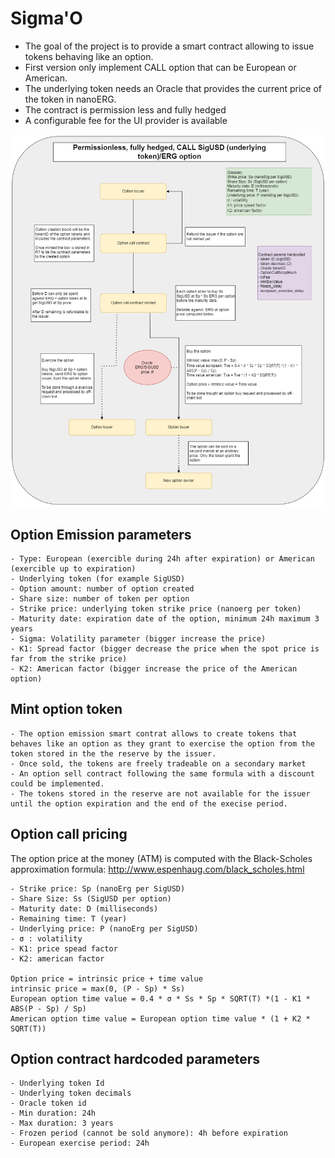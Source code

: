 # Sigma'O

- The goal of the project is to provide a smart contract allowing to issue tokens behaving like an option.
- First version only implement CALL option that can be European or American.
- The underlying token needs an Oracle that provides the current price of the token in nanoERG.
- The contract is permission less and fully hedged
- A configurable fee for the UI provider is available

![Sigma'O global diagram](./contract/OptionCall_global.drawio.png)

## Option Emission parameters
    - Type: European (exercible during 24h after expiration) or American (exercible up to expiration)
    - Underlying token (for example SigUSD)
    - Option amount: number of option created
    - Share size: number of token per option
    - Strike price: underlying token strike price (nanoerg per token)
    - Maturity date: expiration date of the option, minimum 24h maximum 3 years
    - Sigma: Volatility parameter (bigger increase the price)
    - K1: Spread factor (bigger decrease the price when the spot price is far from the strike price)
    - K2: American factor (bigger increase the price of the American option)

## Mint option token
    - The option emission smart contrat allows to create tokens that behaves like an option as they grant to exercise the option from the token stored in the the reserve by the issuer.
    - Once sold, the tokens are freely tradeable on a secondary market
    - An option sell contract following the same formula with a discount could be implemented.
    - The tokens stored in the reserve are not available for the issuer until the option expiration and the end of the execise period.

## Option call pricing
The option price at the money (ATM) is computed with the Black-Scholes approximation formula:
http://www.espenhaug.com/black_scholes.html

    - Strike price: Sp (nanoErg per SigUSD)
    - Share Size: Ss (SigUSD per option)
    - Maturity date: D (milliseconds)
    - Remaining time: T (year)
    - Underlying price: P (nanoErg per SigUSD)
    - σ : volatility
    - K1: price spead factor 
    - K2: american factor

    Option price = intrinsic price + time value
    intrinsic price = max(0, (P - Sp) * Ss)
    European option time value = 0.4 * σ * Ss * Sp * SQRT(T) *(1 - K1 * ABS(P - Sp) / Sp)
    American option time value = European option time value * (1 + K2 * SQRT(T))

## Option contract hardcoded parameters
    - Underlying token Id
    - Underlying token decimals
    - Oracle token id
    - Min duration: 24h
    - Max duration: 3 years
    - Frozen period (cannot be sold anymore): 4h before expiration
    - European exercise period: 24h



